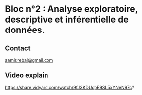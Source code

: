 # Bloc n°2 : Analyse exploratoire, descriptive et inférentielle de données.
## Contact 
aamir.rebai@gmail.com
## Video explain
https://share.vidyard.com/watch/9fJ3KDUdpE9SL5xYNeN97c?